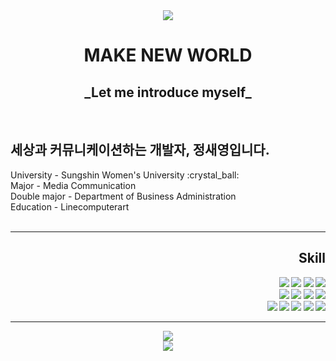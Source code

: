 <div align="center">
  <img src="https://capsule-render.vercel.app/api?type=Slice&text=JEONG&fontAlign=30&fontSize=100&animation=fadeIn&color=e8c9ff&fontColor=e8c9ff&height=300" />
</div>

<div align="center" color="2e2d2a">
  <h1>MAKE NEW WORLD</h1>
  <h2> _Let me introduce myself_ </h2>
</div>

<div align="left">
<br />
<h2> 세상과 커뮤니케이션하는 개발자, 정새영입니다. </h2>
University - Sungshin Women's University :crystal_ball: <br />
Major - Media Communication <br />
Double major - Department of Business Administration <br />
Education - Linecomputerart <br />

<br />
</div>

***

<div align="right">
	<h2><strong>Skill<strong></h2>
	<img src="https://img.shields.io/badge/Javascript-F7DF1E?style=flat&logo=Javascript&logoColor=white" />
	<img src="https://img.shields.io/badge/HTML5-E34F26?style=flat&logo=HTML5&logoColor=white" />
	<img src="https://img.shields.io/badge/PHP-777BB4?style=flat&logo=php&logoColor=white" />
	<img src="https://img.shields.io/badge/CSS-1572B6?style=flat&logo=CSS3&logoColor=white" /><br />
	<img src="https://img.shields.io/badge/React.js-61DAFB?style=flat&logo=React.js&logoColor=white"/>
	<img src="https://img.shields.io/badge/Sass-CC6699?style=flat-square&logo=Sass&logoColor=white"/>
	<img src="https://img.shields.io/badge/Bootstrapap-7952B3?style=flat-square&logo=bootstrap&logoColor=white"/>
	<img src="https://img.shields.io/badge/Vue.js-4FC08D?style=flat-square&logo=Vue.js&logoColor=white"/><br />
 	<img src="https://img.shields.io/badge/Node.js-339933?style=flat&logo=Node.js&logoColor=white"/>
	<img src="https://img.shields.io/badge/MongoDB-47A248?style=flat-square&logo=MongoDB&logoColor=white"/>
	<img src="https://img.shields.io/badge/Express-000000?style=flat-square&logo=Express&logoColor=white"/>
	<img src="https://img.shields.io/badge/MySQL-4479A1?style=flat-square&logo=MySQL&logoColor=white"/>
	<img src="https://img.shields.io/badge/Firebase-FFCA28?style=flat-square&logo=firebase&logoColor=black"/>
</div>  

***
<div align="center">
	<img src="https://github-readme-stats.vercel.app/api/top-langs/?username=jeongsaeyeong&layout=compact"><br />
	<img src="https://github-readme-stats.vercel.app/api?username=jeongsaeyeong&show_icons=true">

</div>
